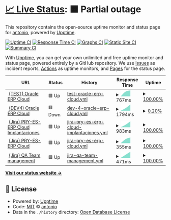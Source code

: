# [📈 Live Status](https://4ht0h10.github.io/upptime): <!--live status--> **🟧 Partial outage**

This repository contains the open-source uptime monitor and status page for [antonio](https://4ht0h10.github.io/antonio-web/), powered by [Upptime](https://github.com/upptime/upptime).

[![Uptime CI](https://github.com/4ht0h10/upptime/workflows/Uptime%20CI/badge.svg)](https://github.com/4ht0h10/upptime/actions?query=workflow%3A%22Uptime+CI%22)
[![Response Time CI](https://github.com/4ht0h10/upptime/workflows/Response%20Time%20CI/badge.svg)](https://github.com/4ht0h10/upptime/actions?query=workflow%3A%22Response+Time+CI%22)
[![Graphs CI](https://github.com/4ht0h10/upptime/workflows/Graphs%20CI/badge.svg)](https://github.com/4ht0h10/upptime/actions?query=workflow%3A%22Graphs+CI%22)
[![Static Site CI](https://github.com/4ht0h10/upptime/workflows/Static%20Site%20CI/badge.svg)](https://github.com/4ht0h10/upptime/actions?query=workflow%3A%22Static+Site+CI%22)
[![Summary CI](https://github.com/4ht0h10/upptime/workflows/Summary%20CI/badge.svg)](https://github.com/4ht0h10/upptime/actions?query=workflow%3A%22Summary+CI%22)

With [Upptime](https://upptime.js.org), you can get your own unlimited and free uptime monitor and status page, powered entirely by a GitHub repository. We use [Issues](https://github.com/4ht0h10/upptime/issues) as incident reports, [Actions](https://github.com/4ht0h10/upptime/actions) as uptime monitors, and [Pages](https://4ht0h10.github.io/upptime) for the status page.

<!--start: status pages-->
<!-- This summary is generated by Upptime (https://github.com/upptime/upptime) -->
<!-- Do not edit this manually, your changes will be overwritten -->
<!-- prettier-ignore -->
| URL | Status | History | Response Time | Uptime |
| --- | ------ | ------- | ------------- | ------ |
| <img alt="" src="http://www.google.com/s2/favicons?domain=oracle.com" height="13"> [(TEST) Oracle ERP Cloud](https://emgy-test.login.em4.oraclecloud.com/oam/server/obrareq.cgi?encquery%3DAbPTg6kUDGGGJf5s8Rz0R%2FvO65LSdVYFTEJqrHITpqUs1YPG%2BES8Z2Tsy%2F9J2gAll6qVIS47ZXuKdj1HF35qCrCnt7sMd%2FJNXeHYsrLDws6xPVos8pVPSj6MUozGfO6fjB9407XKpJofNUTjFP0iEIkuKJmFEEW7VRJjnUcYgE40rsawNsn5ZuXrSVH%2FPlSiYpIT%2FNlT7jjqEj9e2yebLGMZZpwuonGtaX4AGUrzy7cemE6MJ8vZrUSVFV9RSO3AKl1WNNIF5XvrQqMbYTiu%2Fka2CMOB2gNFzfcVgzEI0oGXDmMS3gXeRDTkMyEJaHVT28aIemFo69kg3Mi%2FeDdTmxkdR6MBdyY9j%2FEqsCJyfbrqUwi%2Fzvwy3TgINZB71qQEfd292dB9XNjZGbpEOmD0nmtB%2Bk5EouviAzILli2GZvv2MILgBxIr5N%2FtxFMxFzFw7K%2FSgvsBlSlCCoUgc8KXX8wARwb%2BeNKpn2PfM6uzD4Hg%2FJgGChU41oXKuXBibBAxpSQVU9B9LmqhLcpZOzMH1RF5OhOkCRJ7QuWgRplOmUBThI9DsCHAr%2FwIb6DogKmK9vIiFAxcEV83Lj%2FNgQhDF0QGUymG8V99L7rSH9LAfw%2Bl0FMTIEVki%2FfpF0q3iyp4HHScZ%2Fv3GsqshtV5q9L3OPftBfyMEMVdp0CLPdABvJYMgeHrxZ7UvulzvNCCVkXi%2BlO6EEYih2NRqrdLulTE1Pv88jvPglqnPJuRv4qHBPzmoTZSyrnPnXI7Hl0hONgM6W4GJSc4ErgmXRH1k4etCNiotuqBnqWN2JbBd6ttvYBDAwzhnzmSEp54GOQCVT80t7i7ylqCnO%2FZk6bCUhoPNj3XYEI%2FzVXF0ijKxeQ%2FEZ0lnceZIue6ok7YWc7LUvnqFT3bQE1Y2kPtJj%2BN0gN3Zkdwd6F21KImwbrEeNzr%2BZo6ncFzKob9bWnk%2FeABV2niaUMHW3V2%2B4oBseOaMIlXtLsartfge%2F25DWD8czZ2GDAFHqjaGBIoHfq9FoMcOlAdAJ6WdwL%2BDWc8GZAjfJ1eWXaIHSR0qzp6GZYHr5S9M1Qo%2FNjbDcb9bmipgElZAZDo5xWF2pPcLJ8qj8IoiDivE3etqD8gYIg6lZJRwJljjIEb0C8GyIClGUdiRe6QcuLjAMPfRrH6cAgqK7cWhRe%2FsrJu4h0dL%2BUfJyA6SuRmVikKc2DNDo82jNPAogHG70E6wP8qNDXtjeso8QwAh22cwLV0RTJGoJSNpBw2NYVTvgLp6ZTQwyOQYO6ZVwbgyjspyHyKVOG1sLpw6Nk4JbAbxo5ltYyDEN0TY4Qv0viFFUf20serZNZZHBv132An5e6etZiDoDHKo16%2F6cNniStBL0ISzReDTGgA8Wfm8re7GsJwM5yXCYDWa3zKXT0oL0pT2o8nleEtvBEy8BAYG8wvEICIViSuE3HE9buHoDGGKcnp7ZmG3v0AgV5vHcci7bl%2FRuXHZt%2FN1UXrZ6KIiTRfARlS3InHZgwvWJ60h0e%2BdD7qgl5kMo%2FRfQ8fEBrCpPKtwjfp%2F5UmveYkoNMOxewL0pxWtTvctfRkyzWPmHu4%2FJ0St9lBCDvrHel%2FUPLPQYLW0qs65ZKfNkdQv0GhI9EkbVAyAOF2i88g%2BCzXECg9uI09h24CDi1BN2b9PBiKZrWvj9BrLGCvKDBlNcT9xhjbAQ%3D%3D%20agentid%3DOraFusionApp_11AG%20ver%3D1%20crmethod%3D2%26cksum%3D939f4eb1c689054484711fd93dfe06bd623e7b87&ECID-Context=1.005s8VyR94SBx075vJh8iX0001AQ0000Je%3BkXjE) | 🟩 Up | [test-oracle-erp-cloud.yml](https://github.com/4ht0h10/upptime/commits/HEAD/history/test-oracle-erp-cloud.yml) | <details><summary><img alt="Response time graph" src="./graphs/test-oracle-erp-cloud/response-time-week.png" height="20"> 767ms</summary><br><a href="https://4ht0h10.github.io/upptime/history/test-oracle-erp-cloud"><img alt="Response time 767" src="https://img.shields.io/endpoint?url=https%3A%2F%2Fraw.githubusercontent.com%2F4ht0h10%2Fupptime%2FHEAD%2Fapi%2Ftest-oracle-erp-cloud%2Fresponse-time.json"></a><br><a href="https://4ht0h10.github.io/upptime/history/test-oracle-erp-cloud"><img alt="24-hour response time 767" src="https://img.shields.io/endpoint?url=https%3A%2F%2Fraw.githubusercontent.com%2F4ht0h10%2Fupptime%2FHEAD%2Fapi%2Ftest-oracle-erp-cloud%2Fresponse-time-day.json"></a><br><a href="https://4ht0h10.github.io/upptime/history/test-oracle-erp-cloud"><img alt="7-day response time 767" src="https://img.shields.io/endpoint?url=https%3A%2F%2Fraw.githubusercontent.com%2F4ht0h10%2Fupptime%2FHEAD%2Fapi%2Ftest-oracle-erp-cloud%2Fresponse-time-week.json"></a><br><a href="https://4ht0h10.github.io/upptime/history/test-oracle-erp-cloud"><img alt="30-day response time 767" src="https://img.shields.io/endpoint?url=https%3A%2F%2Fraw.githubusercontent.com%2F4ht0h10%2Fupptime%2FHEAD%2Fapi%2Ftest-oracle-erp-cloud%2Fresponse-time-month.json"></a><br><a href="https://4ht0h10.github.io/upptime/history/test-oracle-erp-cloud"><img alt="1-year response time 767" src="https://img.shields.io/endpoint?url=https%3A%2F%2Fraw.githubusercontent.com%2F4ht0h10%2Fupptime%2FHEAD%2Fapi%2Ftest-oracle-erp-cloud%2Fresponse-time-year.json"></a></details> | <details><summary><a href="https://4ht0h10.github.io/upptime/history/test-oracle-erp-cloud">100.00%</a></summary><a href="https://4ht0h10.github.io/upptime/history/test-oracle-erp-cloud"><img alt="All-time uptime 100.00%" src="https://img.shields.io/endpoint?url=https%3A%2F%2Fraw.githubusercontent.com%2F4ht0h10%2Fupptime%2FHEAD%2Fapi%2Ftest-oracle-erp-cloud%2Fuptime.json"></a><br><a href="https://4ht0h10.github.io/upptime/history/test-oracle-erp-cloud"><img alt="24-hour uptime 100.00%" src="https://img.shields.io/endpoint?url=https%3A%2F%2Fraw.githubusercontent.com%2F4ht0h10%2Fupptime%2FHEAD%2Fapi%2Ftest-oracle-erp-cloud%2Fuptime-day.json"></a><br><a href="https://4ht0h10.github.io/upptime/history/test-oracle-erp-cloud"><img alt="7-day uptime 100.00%" src="https://img.shields.io/endpoint?url=https%3A%2F%2Fraw.githubusercontent.com%2F4ht0h10%2Fupptime%2FHEAD%2Fapi%2Ftest-oracle-erp-cloud%2Fuptime-week.json"></a><br><a href="https://4ht0h10.github.io/upptime/history/test-oracle-erp-cloud"><img alt="30-day uptime 100.00%" src="https://img.shields.io/endpoint?url=https%3A%2F%2Fraw.githubusercontent.com%2F4ht0h10%2Fupptime%2FHEAD%2Fapi%2Ftest-oracle-erp-cloud%2Fuptime-month.json"></a><br><a href="https://4ht0h10.github.io/upptime/history/test-oracle-erp-cloud"><img alt="1-year uptime 100.00%" src="https://img.shields.io/endpoint?url=https%3A%2F%2Fraw.githubusercontent.com%2F4ht0h10%2Fupptime%2FHEAD%2Fapi%2Ftest-oracle-erp-cloud%2Fuptime-year.json"></a></details>
| <img alt="" src="http://www.google.com/s2/favicons?domain=oracle.com" height="13"> [(DEV4) Oracle ERP Cloud](https://emgy-dev4.login.em4.oraclecloud.com/oam/server/obrareq.cgi?encquery%3DlXMni1Qvxm5oWpsjWDFpO4esM%2BXUw720eyQBwFvIRBf3VGg%2FNWXD8kCH%2Fts%2F2pF1Mt42ygKKahxwnncQdzV6oSScEr6GBPDBYBPXclNkqD%2BPb7oJZ3mdm2CWdRWx3%2FjrtpiVrQ9KUdIWnXjMisI3jZfvH5PQyTkNyVMAQnOIT4fyshO3wd4NmhZs4sbLYRk93QbaOYXwA0%2BkFOUBhCCMGoDzhnw1w8ZVAyM2X%2B0%2FvoBxvy6LwX%2BuaoTvPyIAdd19%2B6nnsjyH9FRdJuU7Nol1k0%2F%2FUcdkSEzNgFvOdugeSDjDxLaF7fwcARyVnXECeYZnKsejHSMzrEpSXRBqBnvoF5wLe%2F0g4YTrwYF21x6PN83KSn1TLs8hgm4mr1EN7Eo74xDQ%2BeHvRgGKLVij4Z%2F%2FxX93H2VQQ2HpIve2k953%2BRKn2hPZ%2FxIXBRDweSTLNLh78yDxKi3yUcDlPZ0VPMtPw9zsDq5TEszYvVUcL8Omu7cvtl7Ab%2FSME%2B76zzX9HGWgDhu9K4ZlLxl%2FZbgkQ8OGaLvNn7geLrGjHlgvfFXktrxBVW%2FER9X6aKYZ1kcSAt6N4jjP2YLmvRee1zYsL%2BxB7VCHLJnpm1ux9zhiCy1N2UYNgvgmtowDNIOyyoKSyIQzgNpiZUtZq0wHRwyQy6ISM3bEk2IyZFt4YuQy0di0jHZ%2BTu4GBOwIGmtl6n90MPCg4oEqy7hsq2JFAwyJ%2FfA73rD1lrnA371cPW7PaIp0EzWHo3trKcN5L0Ix04WWOuLREHQc4Jd2pu3E60jCX%2FQkykqF0MQyrz4ssnnjst5Fuagvva0Wq%2FjkRTwFNZPoJFtp2szozCBVMNrOgxGENr7zXjM8C0rnL2JbWXZH7hKHOdraX%2B%2F0OnUoWW6P6sv54EJUImMgZaT9e%2FPiZjOiGiEIXx7%2FKZO6UaeMWOzz%2B7hbcwoidwerTI6KRgvu%2FRKbltk6tbV5GvhhDBeu2jtPncs4Mbo2Rjw8bryDUIPeOnnoIi5XAMByxOOOOxZnf17XE7JPBL%2BznBhZZWhxD0ec2tJbqVVdSOnvrFZthDUg66GrSPaou9jFzfzxQoZmfcCDoXXPWTC6whTramx3y%2FG0eFWDFLK9Py1wt74mHg5fottoxm3dDYm3kOqqo1nONq%2BK3Pd50NsX5YimdDb2YKDScFZhs6Iw%2FR9vhVtNcs%2F7yrTSFfKm5yYbFBKVRHa2syxB8GL%2BlAk2R3JVqkjrjSIOFati1lm4Rfzr9sUelstmfEkEV5ZU%2B2x%2BXXT9PkIuxVb%2BfEiNRqvoinzU2TnD5ZSW33o6bgsw1qJ69cRRNIGSY6lZ82SzEw9kyfuEl8hjGMvbb%2F59WmkS8t8K8Qn9FkYOrMlTxICjwVjCKxqQSJWiwTRQU8Bi4EI0HI%2BY2K58FGoRCv%2BueWaYtOtJ6mt4KCA6iYXBDQDm%2FLHdLEong2sTxHpyWbU%2Bo0bxSRTfKqwRCNA446bio9aL3qC6CvTj713jEOhg2qYVE8Den3kO%2BEqw%2F0agy%2BJ2Jd2PHuldXJPY6XXXEPzYr%2BRWghnMz%2FwmbEJYmj9lbREFXmzKcpIFLUj7gaCgk5ouh%2Fkiu2GCeBUDcoST%2BdEGOJDcfXl8x7DmCyAP02hPoMhyMEap7OrK6xgrxjamY8NZBzKFquV%2BTusCy9fSennV%20agentid%3DOraFusionApp_11AG%20ver%3D1%20crmethod%3D2%26cksum%3D60468a85b760abdbd5d764050959596a8a04f172&ECID-Context=1.005qyih99mB1VcE5v7h8iX0002Uw000HOC%3BkXjE) | 🟥 Down | [dev-4-oracle-erp-cloud.yml](https://github.com/4ht0h10/upptime/commits/HEAD/history/dev-4-oracle-erp-cloud.yml) | <details><summary><img alt="Response time graph" src="./graphs/dev-4-oracle-erp-cloud/response-time-week.png" height="20"> 1794ms</summary><br><a href="https://4ht0h10.github.io/upptime/history/dev-4-oracle-erp-cloud"><img alt="Response time 1794" src="https://img.shields.io/endpoint?url=https%3A%2F%2Fraw.githubusercontent.com%2F4ht0h10%2Fupptime%2FHEAD%2Fapi%2Fdev-4-oracle-erp-cloud%2Fresponse-time.json"></a><br><a href="https://4ht0h10.github.io/upptime/history/dev-4-oracle-erp-cloud"><img alt="24-hour response time 1794" src="https://img.shields.io/endpoint?url=https%3A%2F%2Fraw.githubusercontent.com%2F4ht0h10%2Fupptime%2FHEAD%2Fapi%2Fdev-4-oracle-erp-cloud%2Fresponse-time-day.json"></a><br><a href="https://4ht0h10.github.io/upptime/history/dev-4-oracle-erp-cloud"><img alt="7-day response time 1794" src="https://img.shields.io/endpoint?url=https%3A%2F%2Fraw.githubusercontent.com%2F4ht0h10%2Fupptime%2FHEAD%2Fapi%2Fdev-4-oracle-erp-cloud%2Fresponse-time-week.json"></a><br><a href="https://4ht0h10.github.io/upptime/history/dev-4-oracle-erp-cloud"><img alt="30-day response time 1794" src="https://img.shields.io/endpoint?url=https%3A%2F%2Fraw.githubusercontent.com%2F4ht0h10%2Fupptime%2FHEAD%2Fapi%2Fdev-4-oracle-erp-cloud%2Fresponse-time-month.json"></a><br><a href="https://4ht0h10.github.io/upptime/history/dev-4-oracle-erp-cloud"><img alt="1-year response time 1794" src="https://img.shields.io/endpoint?url=https%3A%2F%2Fraw.githubusercontent.com%2F4ht0h10%2Fupptime%2FHEAD%2Fapi%2Fdev-4-oracle-erp-cloud%2Fresponse-time-year.json"></a></details> | <details><summary><a href="https://4ht0h10.github.io/upptime/history/dev-4-oracle-erp-cloud">0.20%</a></summary><a href="https://4ht0h10.github.io/upptime/history/dev-4-oracle-erp-cloud"><img alt="All-time uptime 0.20%" src="https://img.shields.io/endpoint?url=https%3A%2F%2Fraw.githubusercontent.com%2F4ht0h10%2Fupptime%2FHEAD%2Fapi%2Fdev-4-oracle-erp-cloud%2Fuptime.json"></a><br><a href="https://4ht0h10.github.io/upptime/history/dev-4-oracle-erp-cloud"><img alt="24-hour uptime 0.20%" src="https://img.shields.io/endpoint?url=https%3A%2F%2Fraw.githubusercontent.com%2F4ht0h10%2Fupptime%2FHEAD%2Fapi%2Fdev-4-oracle-erp-cloud%2Fuptime-day.json"></a><br><a href="https://4ht0h10.github.io/upptime/history/dev-4-oracle-erp-cloud"><img alt="7-day uptime 0.20%" src="https://img.shields.io/endpoint?url=https%3A%2F%2Fraw.githubusercontent.com%2F4ht0h10%2Fupptime%2FHEAD%2Fapi%2Fdev-4-oracle-erp-cloud%2Fuptime-week.json"></a><br><a href="https://4ht0h10.github.io/upptime/history/dev-4-oracle-erp-cloud"><img alt="30-day uptime 0.20%" src="https://img.shields.io/endpoint?url=https%3A%2F%2Fraw.githubusercontent.com%2F4ht0h10%2Fupptime%2FHEAD%2Fapi%2Fdev-4-oracle-erp-cloud%2Fuptime-month.json"></a><br><a href="https://4ht0h10.github.io/upptime/history/dev-4-oracle-erp-cloud"><img alt="1-year uptime 0.20%" src="https://img.shields.io/endpoint?url=https%3A%2F%2Fraw.githubusercontent.com%2F4ht0h10%2Fupptime%2FHEAD%2Fapi%2Fdev-4-oracle-erp-cloud%2Fuptime-year.json"></a></details>
| <img alt="" src="http://www.google.com/s2/favicons?domain=jira.com" height="13"> [(Jira) PRY-ES-ERP Cloud Implantaciones](https://procde.prosegur.com/jira/projects/ECUP/summary) | 🟩 Up | [jira-pry-es-erp-cloud-implantaciones.yml](https://github.com/4ht0h10/upptime/commits/HEAD/history/jira-pry-es-erp-cloud-implantaciones.yml) | <details><summary><img alt="Response time graph" src="./graphs/jira-pry-es-erp-cloud-implantaciones/response-time-week.png" height="20"> 983ms</summary><br><a href="https://4ht0h10.github.io/upptime/history/jira-pry-es-erp-cloud-implantaciones"><img alt="Response time 983" src="https://img.shields.io/endpoint?url=https%3A%2F%2Fraw.githubusercontent.com%2F4ht0h10%2Fupptime%2FHEAD%2Fapi%2Fjira-pry-es-erp-cloud-implantaciones%2Fresponse-time.json"></a><br><a href="https://4ht0h10.github.io/upptime/history/jira-pry-es-erp-cloud-implantaciones"><img alt="24-hour response time 983" src="https://img.shields.io/endpoint?url=https%3A%2F%2Fraw.githubusercontent.com%2F4ht0h10%2Fupptime%2FHEAD%2Fapi%2Fjira-pry-es-erp-cloud-implantaciones%2Fresponse-time-day.json"></a><br><a href="https://4ht0h10.github.io/upptime/history/jira-pry-es-erp-cloud-implantaciones"><img alt="7-day response time 983" src="https://img.shields.io/endpoint?url=https%3A%2F%2Fraw.githubusercontent.com%2F4ht0h10%2Fupptime%2FHEAD%2Fapi%2Fjira-pry-es-erp-cloud-implantaciones%2Fresponse-time-week.json"></a><br><a href="https://4ht0h10.github.io/upptime/history/jira-pry-es-erp-cloud-implantaciones"><img alt="30-day response time 983" src="https://img.shields.io/endpoint?url=https%3A%2F%2Fraw.githubusercontent.com%2F4ht0h10%2Fupptime%2FHEAD%2Fapi%2Fjira-pry-es-erp-cloud-implantaciones%2Fresponse-time-month.json"></a><br><a href="https://4ht0h10.github.io/upptime/history/jira-pry-es-erp-cloud-implantaciones"><img alt="1-year response time 983" src="https://img.shields.io/endpoint?url=https%3A%2F%2Fraw.githubusercontent.com%2F4ht0h10%2Fupptime%2FHEAD%2Fapi%2Fjira-pry-es-erp-cloud-implantaciones%2Fresponse-time-year.json"></a></details> | <details><summary><a href="https://4ht0h10.github.io/upptime/history/jira-pry-es-erp-cloud-implantaciones">100.00%</a></summary><a href="https://4ht0h10.github.io/upptime/history/jira-pry-es-erp-cloud-implantaciones"><img alt="All-time uptime 100.00%" src="https://img.shields.io/endpoint?url=https%3A%2F%2Fraw.githubusercontent.com%2F4ht0h10%2Fupptime%2FHEAD%2Fapi%2Fjira-pry-es-erp-cloud-implantaciones%2Fuptime.json"></a><br><a href="https://4ht0h10.github.io/upptime/history/jira-pry-es-erp-cloud-implantaciones"><img alt="24-hour uptime 100.00%" src="https://img.shields.io/endpoint?url=https%3A%2F%2Fraw.githubusercontent.com%2F4ht0h10%2Fupptime%2FHEAD%2Fapi%2Fjira-pry-es-erp-cloud-implantaciones%2Fuptime-day.json"></a><br><a href="https://4ht0h10.github.io/upptime/history/jira-pry-es-erp-cloud-implantaciones"><img alt="7-day uptime 100.00%" src="https://img.shields.io/endpoint?url=https%3A%2F%2Fraw.githubusercontent.com%2F4ht0h10%2Fupptime%2FHEAD%2Fapi%2Fjira-pry-es-erp-cloud-implantaciones%2Fuptime-week.json"></a><br><a href="https://4ht0h10.github.io/upptime/history/jira-pry-es-erp-cloud-implantaciones"><img alt="30-day uptime 100.00%" src="https://img.shields.io/endpoint?url=https%3A%2F%2Fraw.githubusercontent.com%2F4ht0h10%2Fupptime%2FHEAD%2Fapi%2Fjira-pry-es-erp-cloud-implantaciones%2Fuptime-month.json"></a><br><a href="https://4ht0h10.github.io/upptime/history/jira-pry-es-erp-cloud-implantaciones"><img alt="1-year uptime 100.00%" src="https://img.shields.io/endpoint?url=https%3A%2F%2Fraw.githubusercontent.com%2F4ht0h10%2Fupptime%2FHEAD%2Fapi%2Fjira-pry-es-erp-cloud-implantaciones%2Fuptime-year.json"></a></details>
| <img alt="" src="http://www.google.com/s2/favicons?domain=jira.com" height="13"> [(Jira) PRY-ES-ERP Cloud](https://procde.prosegur.com/jira/projects/ERPC/summary) | 🟩 Up | [jira-pry-es-erp-cloud.yml](https://github.com/4ht0h10/upptime/commits/HEAD/history/jira-pry-es-erp-cloud.yml) | <details><summary><img alt="Response time graph" src="./graphs/jira-pry-es-erp-cloud/response-time-week.png" height="20"> 355ms</summary><br><a href="https://4ht0h10.github.io/upptime/history/jira-pry-es-erp-cloud"><img alt="Response time 355" src="https://img.shields.io/endpoint?url=https%3A%2F%2Fraw.githubusercontent.com%2F4ht0h10%2Fupptime%2FHEAD%2Fapi%2Fjira-pry-es-erp-cloud%2Fresponse-time.json"></a><br><a href="https://4ht0h10.github.io/upptime/history/jira-pry-es-erp-cloud"><img alt="24-hour response time 355" src="https://img.shields.io/endpoint?url=https%3A%2F%2Fraw.githubusercontent.com%2F4ht0h10%2Fupptime%2FHEAD%2Fapi%2Fjira-pry-es-erp-cloud%2Fresponse-time-day.json"></a><br><a href="https://4ht0h10.github.io/upptime/history/jira-pry-es-erp-cloud"><img alt="7-day response time 355" src="https://img.shields.io/endpoint?url=https%3A%2F%2Fraw.githubusercontent.com%2F4ht0h10%2Fupptime%2FHEAD%2Fapi%2Fjira-pry-es-erp-cloud%2Fresponse-time-week.json"></a><br><a href="https://4ht0h10.github.io/upptime/history/jira-pry-es-erp-cloud"><img alt="30-day response time 355" src="https://img.shields.io/endpoint?url=https%3A%2F%2Fraw.githubusercontent.com%2F4ht0h10%2Fupptime%2FHEAD%2Fapi%2Fjira-pry-es-erp-cloud%2Fresponse-time-month.json"></a><br><a href="https://4ht0h10.github.io/upptime/history/jira-pry-es-erp-cloud"><img alt="1-year response time 355" src="https://img.shields.io/endpoint?url=https%3A%2F%2Fraw.githubusercontent.com%2F4ht0h10%2Fupptime%2FHEAD%2Fapi%2Fjira-pry-es-erp-cloud%2Fresponse-time-year.json"></a></details> | <details><summary><a href="https://4ht0h10.github.io/upptime/history/jira-pry-es-erp-cloud">100.00%</a></summary><a href="https://4ht0h10.github.io/upptime/history/jira-pry-es-erp-cloud"><img alt="All-time uptime 100.00%" src="https://img.shields.io/endpoint?url=https%3A%2F%2Fraw.githubusercontent.com%2F4ht0h10%2Fupptime%2FHEAD%2Fapi%2Fjira-pry-es-erp-cloud%2Fuptime.json"></a><br><a href="https://4ht0h10.github.io/upptime/history/jira-pry-es-erp-cloud"><img alt="24-hour uptime 100.00%" src="https://img.shields.io/endpoint?url=https%3A%2F%2Fraw.githubusercontent.com%2F4ht0h10%2Fupptime%2FHEAD%2Fapi%2Fjira-pry-es-erp-cloud%2Fuptime-day.json"></a><br><a href="https://4ht0h10.github.io/upptime/history/jira-pry-es-erp-cloud"><img alt="7-day uptime 100.00%" src="https://img.shields.io/endpoint?url=https%3A%2F%2Fraw.githubusercontent.com%2F4ht0h10%2Fupptime%2FHEAD%2Fapi%2Fjira-pry-es-erp-cloud%2Fuptime-week.json"></a><br><a href="https://4ht0h10.github.io/upptime/history/jira-pry-es-erp-cloud"><img alt="30-day uptime 100.00%" src="https://img.shields.io/endpoint?url=https%3A%2F%2Fraw.githubusercontent.com%2F4ht0h10%2Fupptime%2FHEAD%2Fapi%2Fjira-pry-es-erp-cloud%2Fuptime-month.json"></a><br><a href="https://4ht0h10.github.io/upptime/history/jira-pry-es-erp-cloud"><img alt="1-year uptime 100.00%" src="https://img.shields.io/endpoint?url=https%3A%2F%2Fraw.githubusercontent.com%2F4ht0h10%2Fupptime%2FHEAD%2Fapi%2Fjira-pry-es-erp-cloud%2Fuptime-year.json"></a></details>
| <img alt="" src="http://www.google.com/s2/favicons?domain=jira.com" height="13"> [(Jira) QA Team management](https://procde.prosegur.com/jira/projects/ERPQA/summary) | 🟩 Up | [jira-qa-team-management.yml](https://github.com/4ht0h10/upptime/commits/HEAD/history/jira-qa-team-management.yml) | <details><summary><img alt="Response time graph" src="./graphs/jira-qa-team-management/response-time-week.png" height="20"> 471ms</summary><br><a href="https://4ht0h10.github.io/upptime/history/jira-qa-team-management"><img alt="Response time 471" src="https://img.shields.io/endpoint?url=https%3A%2F%2Fraw.githubusercontent.com%2F4ht0h10%2Fupptime%2FHEAD%2Fapi%2Fjira-qa-team-management%2Fresponse-time.json"></a><br><a href="https://4ht0h10.github.io/upptime/history/jira-qa-team-management"><img alt="24-hour response time 471" src="https://img.shields.io/endpoint?url=https%3A%2F%2Fraw.githubusercontent.com%2F4ht0h10%2Fupptime%2FHEAD%2Fapi%2Fjira-qa-team-management%2Fresponse-time-day.json"></a><br><a href="https://4ht0h10.github.io/upptime/history/jira-qa-team-management"><img alt="7-day response time 471" src="https://img.shields.io/endpoint?url=https%3A%2F%2Fraw.githubusercontent.com%2F4ht0h10%2Fupptime%2FHEAD%2Fapi%2Fjira-qa-team-management%2Fresponse-time-week.json"></a><br><a href="https://4ht0h10.github.io/upptime/history/jira-qa-team-management"><img alt="30-day response time 471" src="https://img.shields.io/endpoint?url=https%3A%2F%2Fraw.githubusercontent.com%2F4ht0h10%2Fupptime%2FHEAD%2Fapi%2Fjira-qa-team-management%2Fresponse-time-month.json"></a><br><a href="https://4ht0h10.github.io/upptime/history/jira-qa-team-management"><img alt="1-year response time 471" src="https://img.shields.io/endpoint?url=https%3A%2F%2Fraw.githubusercontent.com%2F4ht0h10%2Fupptime%2FHEAD%2Fapi%2Fjira-qa-team-management%2Fresponse-time-year.json"></a></details> | <details><summary><a href="https://4ht0h10.github.io/upptime/history/jira-qa-team-management">100.00%</a></summary><a href="https://4ht0h10.github.io/upptime/history/jira-qa-team-management"><img alt="All-time uptime 100.00%" src="https://img.shields.io/endpoint?url=https%3A%2F%2Fraw.githubusercontent.com%2F4ht0h10%2Fupptime%2FHEAD%2Fapi%2Fjira-qa-team-management%2Fuptime.json"></a><br><a href="https://4ht0h10.github.io/upptime/history/jira-qa-team-management"><img alt="24-hour uptime 100.00%" src="https://img.shields.io/endpoint?url=https%3A%2F%2Fraw.githubusercontent.com%2F4ht0h10%2Fupptime%2FHEAD%2Fapi%2Fjira-qa-team-management%2Fuptime-day.json"></a><br><a href="https://4ht0h10.github.io/upptime/history/jira-qa-team-management"><img alt="7-day uptime 100.00%" src="https://img.shields.io/endpoint?url=https%3A%2F%2Fraw.githubusercontent.com%2F4ht0h10%2Fupptime%2FHEAD%2Fapi%2Fjira-qa-team-management%2Fuptime-week.json"></a><br><a href="https://4ht0h10.github.io/upptime/history/jira-qa-team-management"><img alt="30-day uptime 100.00%" src="https://img.shields.io/endpoint?url=https%3A%2F%2Fraw.githubusercontent.com%2F4ht0h10%2Fupptime%2FHEAD%2Fapi%2Fjira-qa-team-management%2Fuptime-month.json"></a><br><a href="https://4ht0h10.github.io/upptime/history/jira-qa-team-management"><img alt="1-year uptime 100.00%" src="https://img.shields.io/endpoint?url=https%3A%2F%2Fraw.githubusercontent.com%2F4ht0h10%2Fupptime%2FHEAD%2Fapi%2Fjira-qa-team-management%2Fuptime-year.json"></a></details>

<!--end: status pages-->

[**Visit our status website →**](https://4ht0h10.github.io/upptime)

## 📄 License

- Powered by: [Upptime](https://github.com/upptime/upptime)
- Code: [MIT](./LICENSE) © [antonio](https://4ht0h10.github.io/antonio-web/)
- Data in the `./history` directory: [Open Database License](https://opendatacommons.org/licenses/odbl/1-0/)
